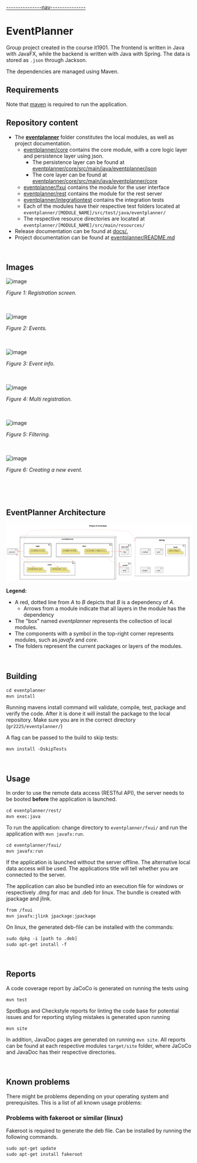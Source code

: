 [---------------nav---------------](/docs/nav.md)

# EventPlanner

Group project created in the course it1901. The frontend is written in Java with JavaFX, while the backend is written with Java with Spring. The data is stored as `.json` through Jackson.

The dependencies are managed using Maven.

## Requirements

Note that [maven](https://maven.apache.org/install.html) is required to run the application.

## Repository content
- The [**eventplanner**](eventplanner/) folder constitutes the local modules, as well as project documentation.
    - [eventplanner/core](eventplanner/core/) contains the core module, with a core logic layer and persistence layer using json.
        - The persistence layer can be found at [eventplanner/core/src/main/java/eventplanner/json](eventplanner/core/src/main/java/eventplanner/json/)
        - The core layer can be found at [eventplanner/core/src/main/java/eventplanner/core](eventplanner/core/src/main/java/eventplanner/core/)
    - [eventplanner/fxui](eventplanner/fxui/) contains the module for the user interface
    - [eventplanner/rest](eventplanner/rest/) contains the module for the rest server
    - [eventplanner/integrationtest](eventplanner/integrationtests/) contains the integration tests
    - Each of the modules have their respective test folders located at `eventplanner/[MODULE_NAME]/src/test/java/eventplanner/`
    - The respective resource directories are located at `eventplanner/[MODULE_NAME]/src/main/resources/`
- Release documentation can be found at [docs/.](docs/)
- Project documentation can be found at [eventplanner/README.md](eventplanner/README.md)

<br>

## Images
![image](https://github.com/thorsjur/event-planner-itp/assets/113522770/990b835b-a586-4856-a94a-b9e7c788a6d3)

_Figure 1: Registration screen._
<br><br><br>

![image](https://github.com/thorsjur/event-planner-itp/assets/113522770/9ceb8c99-8a6d-4b8e-83b7-e767aa330b02)

_Figure 2: Events._
<br><br><br>

![image](https://github.com/thorsjur/event-planner-itp/assets/113522770/c98821a6-bf43-45b3-8f09-40b9f646d256)

_Figure 3: Event info._
<br><br><br>

![image](https://github.com/thorsjur/event-planner-itp/assets/113522770/7ed5968b-da72-4b2e-892f-221f47a2d638)

_Figure 4: Multi registration._
<br><br><br>

![image](https://github.com/thorsjur/event-planner-itp/assets/113522770/b4c29b91-d52c-48ce-b106-700b1b9315c7)

_Figure 5: Filtering._
<br><br><br>

![image](https://github.com/thorsjur/event-planner-itp/assets/113522770/58d1ef26-80d3-42d7-8233-228bd1af1b5f)

_Figure 6: Creating a new event._
<br><br><br>


<br>

## EventPlanner Architecture

![Architecture diagram](docs/diagrams/architecture.png)

**Legend:**
 - A red, dotted line from *A* to *B* depicts that *B* is a dependency of *A*.
    - Arrows from a module indicate that all layers in the module has the dependency
 - The "box" named *eventplanner* represents the collection of local modules.
 - The components with a symbol in the top-right corner represents modules, such as *javafx* and *core*.
 - The folders represent the current packages or layers of the modules.

<br>

## Building
 ```
cd eventplanner
mvn install
```

Running mavens install command will validate, compile, test, package and verify the code. After it is done it will install the package to the local repository. Make sure you are in the correct directory (`gr2225/eventplanner/`)

A flag can be passed to the build to skip tests:
 ```
mvn install -DskipTests
```

<br>

## Usage
In order to use the remote data access (RESTful API), the server needs to be booted **before** the application is launched.
 ```
cd eventplanner/rest/
mvn exec:java
```
To run the application: change directory to `eventplanner/fxui/` and run the application with `mvn javafx:run`.
 ```
cd eventplanner/fxui/
mvn javafx:run
```
If the application is launched without the server offline. The alternative local data access will be used. The applications title will tell whether you are connected to the server.

The application can also be bundled into an execution file for windows or respectively .dmg for mac and .deb for linux. The bundle is created with jpackage and jlink.
 ```
from /fxui
mvn javafx:jlink jpackage:jpackage
```

On linux, the generated deb-file can be installed with the commands:
 ```
sudo dpkg -i [path to .deb]
sudo apt-get install -f
```

<br>

## Reports

A code coverage report by JaCoCo is generated on running the tests using

 ```
mvn test
```
SpotBugs and Checkstyle reports for linting the code base for potential issues and for reporting styling mistakes is generated upon running

 ```
mvn site
```
In addition, JavaDoc pages are generated on running `mvn site`.
All reports can be found at each respective modules `target/site` folder, where JaCoCo and JavaDoc has their respective directories.

<br>

## Known problems

There might be problems depending on your operating system and prerequisites. This is a list of all known usage problems:

### Problems with fakeroot or similar (linux)
Fakeroot is required to generate the deb file. Can be installed by running the following commands.
```
sudo apt-get update
sudo apt-get install fakeroot
````
